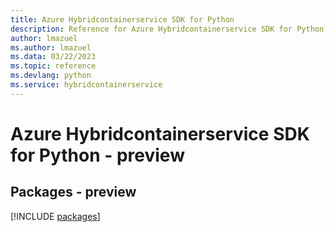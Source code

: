 ```yaml
---
title: Azure Hybridcontainerservice SDK for Python
description: Reference for Azure Hybridcontainerservice SDK for Python
author: lmazuel
ms.author: lmazuel
ms.data: 03/22/2023
ms.topic: reference
ms.devlang: python
ms.service: hybridcontainerservice
---
```

# Azure Hybridcontainerservice SDK for Python - preview
## Packages - preview
[!INCLUDE [packages](hybridcontainerservice-index.md)]